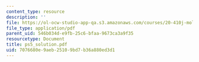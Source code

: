 ```yaml
---
content_type: resource
description: ''
file: https://ol-ocw-studio-app-qa.s3.amazonaws.com/courses/20-410j-molecular-cellular-and-tissue-biomechanics-be-410j-spring-2003/7076680e9aeb25109bd7b36a880ed3d1_ps5_solution.pdf
file_type: application/pdf
parent_uid: 546b034d-e9fb-25c6-bfaa-9673ca3a9f35
resourcetype: Document
title: ps5_solution.pdf
uid: 7076680e-9aeb-2510-9bd7-b36a880ed3d1
---
```


